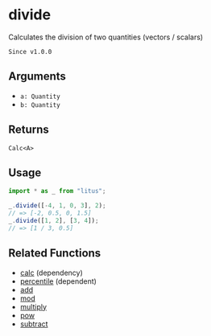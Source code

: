 # divide

Calculates the division of two quantities (vectors / scalars)

`Since v1.0.0`

## Arguments

- `a: Quantity`
- `b: Quantity`

## Returns

`Calc<A>`

## Usage

```ts
import * as _ from "litus";

_.divide([-4, 1, 0, 3], 2);
// => [-2, 0.5, 0, 1.5]
_.divide([1, 2], [3, 4]);
// => [1 / 3, 0.5]
```

## Related Functions

- [calc](calc.md) (dependency)
- [percentile](percentile.md) (dependent)
- [add](add.md)
- [mod](mod.md)
- [multiply](multiply.md)
- [pow](pow.md)
- [subtract](subtract.md)
